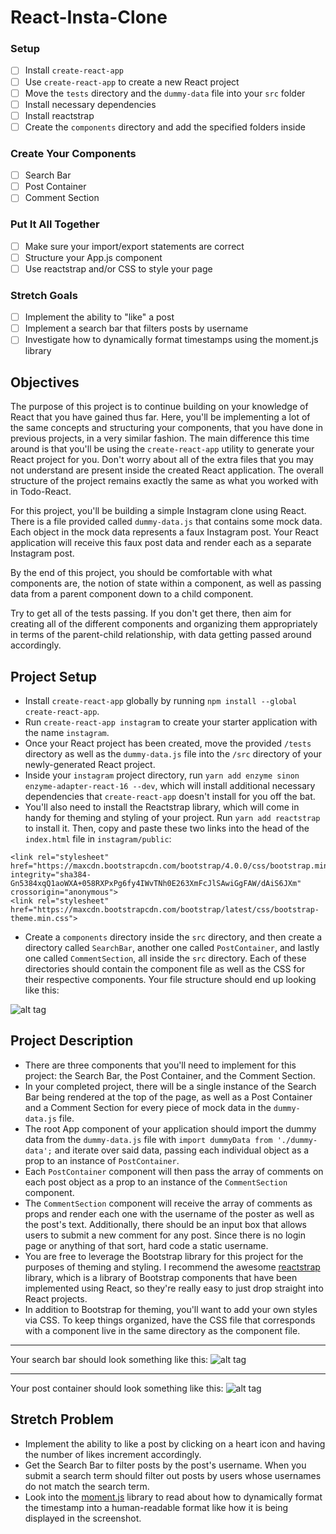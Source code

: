 # React-Insta-Clone

### Setup
- [ ] Install `create-react-app`
- [ ] Use `create-react-app` to create a new React project
- [ ] Move the `tests` directory and the `dummy-data` file into your `src` folder
- [ ] Install necessary dependencies
- [ ] Install reactstrap
- [ ] Create the `components` directory and add the specified folders inside

### Create Your Components
- [ ] Search Bar
- [ ] Post Container
- [ ] Comment Section

### Put It All Together
- [ ] Make sure your import/export statements are correct
- [ ] Structure your App.js component
- [ ] Use reactstrap and/or CSS to style your page

### Stretch Goals
- [ ] Implement the ability to "like" a post
- [ ] Implement a search bar that filters posts by username
- [ ] Investigate how to dynamically format timestamps using the moment.js library

## Objectives

The purpose of this project is to continue building on your knowledge of React that you have gained thus far. Here, you'll be implementing a lot of the same concepts and structuring your components, that you have done in previous projects, in a very similar fashion. The main difference this time around is that you'll be using the `create-react-app` utility to generate your React project for you. Don't worry about all of the extra files that you may not understand are present inside the created React application. The overall structure of the project remains exactly the same as what you worked with in Todo-React.

For this project, you'll be building a simple Instagram clone using React. There is a file provided called `dummy-data.js` that contains some mock data. Each object in the mock data represents a faux Instagram post. Your React application will receive this faux post data and render each as a separate Instagram post.

By the end of this project, you should be comfortable with what components are, the notion of state within a component, as well as passing data from a parent component down to a child component.

Try to get all of the tests passing. If you don't get there, then aim for creating all of the different components and organizing them appropriately in terms of the parent-child relationship, with data getting passed around accordingly.

## Project Setup
* Install `create-react-app` globally by running `npm install --global create-react-app`.
* Run `create-react-app instagram` to create your starter application with the name `instagram`.
* Once your React project has been created, move the provided `/tests` directory as well as the `dummy-data.js` file into the `/src` directory of your newly-generated React project.
* Inside your `instagram` project directory, run `yarn add enzyme sinon enzyme-adapter-react-16 --dev`, which will install additional necessary dependencies that `create-react-app` doesn't install for you off the bat.
* You'll also need to install the Reactstrap library, which will come in handy for theming and styling of your project. Run `yarn add reactstrap` to install it. Then, copy and paste these two links into the head of the `index.html` file in `instagram/public`:

```
<link rel="stylesheet" href="https://maxcdn.bootstrapcdn.com/bootstrap/4.0.0/css/bootstrap.min.css" integrity="sha384-Gn5384xqQ1aoWXA+058RXPxPg6fy4IWvTNh0E263XmFcJlSAwiGgFAW/dAiS6JXm" crossorigin="anonymous">
<link rel="stylesheet" href="https://maxcdn.bootstrapcdn.com/bootstrap/latest/css/bootstrap-theme.min.css">
```

* Create a `components` directory inside the `src` directory, and then create a directory called `SearchBar`, another one called `PostContainer`, and lastly one called `CommentSection`, all inside the `src` directory. Each of these directories should contain the component file as well as the CSS for their respective components. Your file structure should end up looking like this:

![alt tag](/assets/folder_structure.png)

## Project Description

* There are three components that you'll need to implement for this project: the Search Bar, the Post Container, and the Comment Section.
* In your completed project, there will be a single instance of the Search Bar being rendered at the top of the page, as well as a Post Container and a Comment Section for every piece of mock data in the `dummy-data.js` file.
* The root App component of your application should import the dummy data from the `dummy-data.js` file with `import dummyData from './dummy-data';` and iterate over said data, passing each individual object as a prop to an instance of `PostContainer`.
* Each `PostContainer` component will then pass the array of comments on each post object as a prop to an instance of the `CommentSection` component.
* The `CommentSection` component will receive the array of comments as props and render each one with the username of the poster as well as the post's text. Additionally, there should be an input box that allows users to submit a new comment for any post. Since there is no login page or anything of that sort, hard code a static username.
* You are free to leverage the Bootstrap library for this project for the purposes of theming and styling. I recommend the awesome [reactstrap](https://reactstrap.github.io/) library, which is a library of Bootstrap components that have been implemented using React, so they're really easy to just drop straight into React projects.
* In addition to Bootstrap for theming, you'll want to add your own styles via CSS. To keep things organized, have the CSS file that corresponds with a component live in the same directory as the component file.

---

Your search bar should look something like this:
![alt tag](/assets/ig_search_bar.png)

---

Your post container should look something like this:
![alt tag](/assets/ig_post.png)

## Stretch Problem

* Implement the ability to like a post by clicking on a heart icon and having the number of likes increment accordingly.
* Get the Search Bar to filter posts by the post's username. When you submit a search term should filter out posts by users whose usernames do not match the search term.
* Look into the [moment.js](https://momentjs.com/) library to read about how to dynamically format the timestamp into a human-readable format like how it is being displayed in the screenshot.
